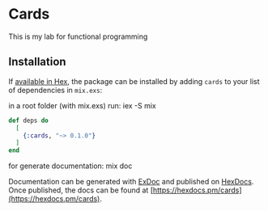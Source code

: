 # Cards

This is my lab for functional programming

## Installation

If [available in Hex](https://hex.pm/docs/publish), the package can be installed
by adding `cards` to your list of dependencies in `mix.exs`:

in a root folder (with mix.exs) run: iex -S mix

```elixir
def deps do
  [
    {:cards, "~> 0.1.0"}
  ]
end
```
for generate documentation: mix doc

Documentation can be generated with [ExDoc](https://github.com/elixir-lang/ex_doc)
and published on [HexDocs](https://hexdocs.pm). Once published, the docs can
be found at [https://hexdocs.pm/cards](https://hexdocs.pm/cards).
